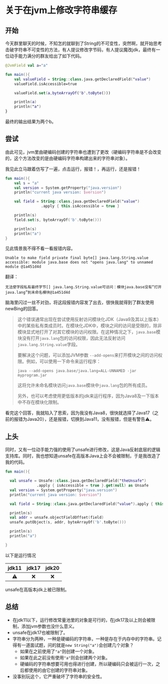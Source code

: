 # 关于在jvm上修改字符串缓存

## 开始

今天群里聊天的时候，不知怎的就聊到了String的不可变性，突然啊，就开始思考击破字符串不可变性的方法，有人提议修改字节码，有人提议魔改jdk，最终有一位动手能力满分的群友给出了如下代码。

```kotlin
@JvmField val a="a"

fun main(){
    val valueField = String::class.java.getDeclaredField("value")
    valueField.isAccessible=true

    valueField.set(a,byteArrayOf('b'.toByte()))

    println(a)
    println("a")
}
```

最终的输出结果为两个b。

## 尝试

由此可见，jvm里由硬编码创建的字符串也遭到了更改（硬编码字符串是不会改变的，这个方法改变的是由硬编码字符串构建出来的字符串对象）。

我见此立马跟着仿写了一遍，点击运行，报错！，再运行，还是报错！

```kotlin
fun main(){
    val s = "a"
    val version = System.getProperty("java.version")
    println("current java version: $version")

    val field = String::class.java.getDeclaredField("value")
                .apply { this.isAccessible = true }

    println(s)
    field.set(s, byteArrayOf('b'.toByte()))

    println(s)
    println("a")
}
```

见此情景我不得不看一看报错内容。

`
Unable to make field private final byte[] java.lang.String.value accessible: module java.base does not "opens java.lang" to unnamed module @1a451d4d
`

翻译：

`
无法使字段私有最终字节[] java.lang.String.value可访问：模块java.base没有“打开java.lang”到未命名模块@1a451d4d
`

脑海里闪过一丝不对劲，将这段报错内容发了出去，很快我就得到了群友使用newBing的回答。

>这个错误通常出现在尝试使用反射访问模块化JDK（Java9及其以上版本）中的某些私有类成员时。在模块化JDK中，模块之间的访问是受限的，除非模块显式地打开了对其它模块的访问权限。在这种情况之下，`java.base`模块没有打开`java.lang`包的访问权限，因此无法反射访问`java.lang.String.value`字段。
>
>要解决这个问题，可以添加JVM参数 `--add-opens`来打开模块之间的访问权限。例如，可以使用一下命令来运行程序：
>
>`java --add-opens java.base/java.lang=ALL-UNNAMED -jar myprogram.jar`
>
>这将允许未命名模块访问`java.base`模块中`java.lang`包的所有成员。
>
>另外，也可以考虑使用更低版本的jdk来运行程序，因为Java8及一下版本中不存在模块化限制。

看完这个回答，我就陷入了思索，因为我没有Java8，很快就选择了Java17（之前的报错为Java20），还是报错，切换到Java11，没有报错，但是有警告⚠️。

## 上头

同时，又有一位动手能力强的使用了unsafe进行修改，这是Java反射底层的逻辑支持库。同时，我也想知道unsafe在高版本Java上会不会被限制，于是我改造了我的代码。

```kotlin
fun main(){

  val unsafe = Unsafe::class.java.getDeclaredField("theUnsafe")
              .apply { isAccessible = true }.get(null) as Unsafe
  val version = System.getProperty("java.version")
  println("current java version: $version")

  val field = String::class.java.getDeclaredField("value").apply { this.isAccessible = true }

  println(s)
  val addr = unsafe.objectFieldOffset(field)
  unsafe.putObject(s, addr, byteArrayOf('b'.toByte()))

  println(s)
  println("a")

}
```

以下是运行情况

| jdk11 | jdk17 | jdk20 |
| :---: | :---: | :---: |
|   ⚠️   |   ❌   |   ❌   |

unsafe在高版本jdk上被已限制。

## 总结

- 在jdk11以下，运行修改常量池里的对象是可行的，在jdk17及以上则会被限制，添加jvm参数也没什么意义。
- unsafe在jdk17也被限制了。
- 字符串分为两种，一种是硬编码的字符串，一种是存在于内存中的字符串。记得有一道面试题，问的就是`new String("a")`会创建几个对象？
  - 如果在之前使用了`"a"`则创建一个对象。
  - 如果在此之前没有使用`"a"`则会创建两个对象。
  - 硬编码的字符串想要可用也得进行创建，所以硬编码只会被运行一次，之后都使用的由它创建的字符串对象。
- 没事别玩这个，它严重破坏了字符串的安全性。
